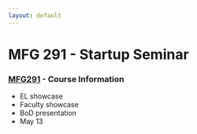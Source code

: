 ```yaml
---
layout: default
---
```


# MFG 291 - Startup Seminar

### [MFG291](../) - Course Information

- EL showcase
- Faculty showcase
- BoD presentation
- May 13